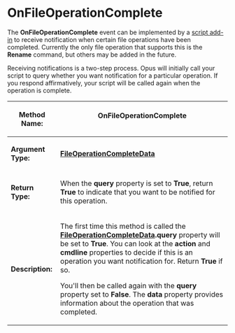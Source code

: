 # OnFileOperationComplete

The **OnFileOperationComplete** event can be implemented by a [script add-in](/Manual/scripting/script_add-ins/README.md) to receive notification when certain file operations have been completed. Currently the only file operation that supports this is the **Rename** command, but others may be added in the future. 

Receiving notifications is a two-step process. Opus will initially call your script to query whether you want notification for a particular operation. If you respond affirmatively, your script will be called again when the operation is complete.

<table>
<thead><tr><th>

**Method Name:**</th><th>
OnFileOperationComplete
</th></tr></thead><tbody><tr><td>

**Argument Type:**</td><td>

**[FileOperationCompleteData](../scripting_objects/fileoperationcompletedata.md)**
</td></tr><tr><td>

**Return Type:**</td><td>

When the **query** property is set to **True**, return **True** to indicate that you want to be notified for this operation.
</td></tr><tr><td>

**Description:**</td><td>

The first time this method is called the **[FileOperationCompleteData](../scripting_objects/fileoperationcompletedata.md).query** property will be set to **True**. You can look at the **action** and **cmdline** properties to decide if this is an operation you want notification for. Return **True** if so.

You'll then be called again with the **query** property set to **False**. The **data** property provides information about the operation that was completed.
</td></tr></tbody>
</table>

